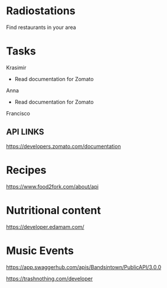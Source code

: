 # Radiostations
Find restaurants in your area


# Tasks

Krasimir
+ Read documentation for Zomato


Anna
+ Read documentation for Zomato


Francisco




## API LINKS
https://developers.zomato.com/documentation


# Recipes
https://www.food2fork.com/about/api

# Nutritional content
https://developer.edamam.com/


# Music Events

https://app.swaggerhub.com/apis/Bandsintown/PublicAPI/3.0.0


https://trashnothing.com/developer




